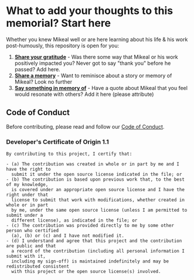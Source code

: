 # What to add your thoughts to this memorial? Start here

Whether you knew Mikeal well or are here learning about his life & his work post-humously, this repository is open for you:

1. **[Share your gratitude](./gratitude/README.md)** - Was there some way that Mikeal or his work positively impacted you? Never got to say "thank you" before he passed? Add here.
2. **[Share a memory](./memories/README.md)** - Want to reminisce about a story or memory of Mikeal? Look no further
3. **[Say something in memory of](./QUOTES.md)** - Have a quote about Mikeal that you feel would resonate with others? Add it here (please attribute)

## Code of Conduct

Before contributing, please read and follow our [Code of Conduct](https://github.com/nodejs/admin/blob/HEAD/CODE_OF_CONDUCT.md).

### Developer's Certificate of Origin 1.1

```
By contributing to this project, I certify that:

- (a) The contribution was created in whole or in part by me and I have the right to
  submit it under the open source license indicated in the file; or
- (b) The contribution is based upon previous work that, to the best of my knowledge,
  is covered under an appropriate open source license and I have the right under that
  license to submit that work with modifications, whether created in whole or in part
  by me, under the same open source license (unless I am permitted to submit under a
  different license), as indicated in the file; or
- (c) The contribution was provided directly to me by some other person who certified
  (a), (b) or (c) and I have not modified it.
- (d) I understand and agree that this project and the contribution are public and that
  a record of the contribution (including all personal information I submit with it,
  including my sign-off) is maintained indefinitely and may be redistributed consistent
  with this project or the open source license(s) involved.
```

